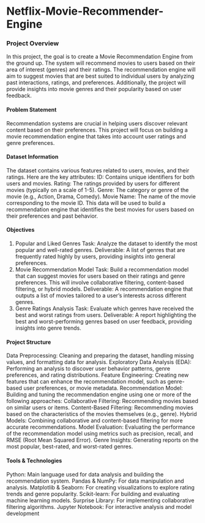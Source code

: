 # Netflix-Movie-Recommender-Engine
### Project Overview
In this project, the goal is to create a Movie Recommendation Engine from the ground up. The system will recommend movies to users based on their area of interest (genres) and their ratings. The recommendation engine will aim to suggest movies that are best suited to individual users by analyzing past interactions, ratings, and preferences. Additionally, the project will provide insights into movie genres and their popularity based on user feedback.

#### Problem Statement
Recommendation systems are crucial in helping users discover relevant content based on their preferences. This project will focus on building a movie recommendation engine that takes into account user ratings and genre preferences.
    
#### Dataset Information
The dataset contains various features related to users, movies, and their ratings. Here are the key attributes:
ID: Contains unique identifiers for both users and movies.
Rating: The ratings provided by users for different movies (typically on a scale of 1-5).
Genre: The category or genre of the movie (e.g., Action, Drama, Comedy).
Movie Name: The name of the movie corresponding to the movie ID.
This data will be used to build a recommendation engine that identifies the best movies for users based on their preferences and past behavior.

#### Objectives
1. Popular and Liked Genres
Task: Analyze the dataset to identify the most popular and well-rated genres.
Deliverable: A list of genres that are frequently rated highly by users, providing insights into general preferences.
2. Movie Recommendation Model
Task: Build a recommendation model that can suggest movies for users based on their ratings and genre preferences. This will involve collaborative filtering, content-based filtering, or hybrid models.
Deliverable: A recommendation engine that outputs a list of movies tailored to a user’s interests across different genres.
3. Genre Ratings Analysis
Task: Evaluate which genres have received the best and worst ratings from users.
Deliverable: A report highlighting the best and worst-performing genres based on user feedback, providing insights into genre trends.

#### Project Structure
Data Preprocessing: Cleaning and preparing the dataset, handling missing values, and formatting data for analysis.
Exploratory Data Analysis (EDA): Performing an analysis to discover user behavior patterns, genre preferences, and rating distributions.
Feature Engineering: Creating new features that can enhance the recommendation model, such as genre-based user preferences, or movie metadata.
Recommendation Model: Building and tuning the recommendation engine using one or more of the following approaches:
Collaborative Filtering: Recommending movies based on similar users or items.
Content-Based Filtering: Recommending movies based on the characteristics of the movies themselves (e.g., genre).
Hybrid Models: Combining collaborative and content-based filtering for more accurate recommendations.
Model Evaluation: Evaluating the performance of the recommendation model using metrics such as precision, recall, and RMSE (Root Mean Squared Error).
Genre Insights: Generating reports on the most popular, best-rated, and worst-rated genres.

#### Tools & Technologies
Python: Main language used for data analysis and building the recommendation system.
Pandas & NumPy: For data manipulation and analysis.
Matplotlib & Seaborn: For creating visualizations to explore rating trends and genre popularity.
Scikit-learn: For building and evaluating machine learning models.
Surprise Library: For implementing collaborative filtering algorithms.
Jupyter Notebook: For interactive analysis and model development
